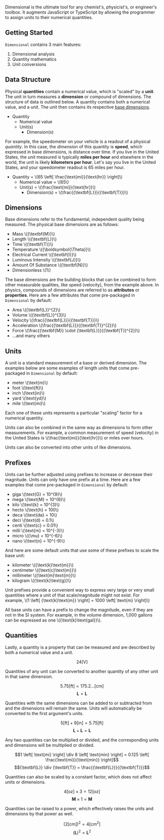 Dimensional is the ultimate tool for any chemist's, physicist's, or engineer's toolbox. It augments JavaScript or TypeScript by allowing the programmer to assign units to their numerical quantities.

## Getting Started

`Dimensional` contains 3 main features:

1. Dimensional analysis
1. Quantity mathematics
1. Unit conversions

## Data Structure

Physical **quantities** contain a numerical value, which is "scaled" by a **unit**. The unit in turn measures a **dimension** or compound of dimensions. The structure of data is outlined below. A quantity contains both a numerical value, and a unit. The unit then contains its respective [base dimensions](#base-dimensions).

- Quantity
    - Numerical value
    - Unit(s)
        - Dimension(s)

For example, the speedometer on your vehicle is a readout of a physical *quantity*. In this case, the *dimension* of this quantity is **speed**, which expressed in base dimensions, is distance over time. If you live in the United States, the *unit* measured is typically **miles per hour** and elsewhere in the world, the unit is likely **kilometers per hour**. Let's say you live in the United States, and your speedometer readout is 65 miles per hour.

- Quantity = \\\(65 \left[ \frac{\text{mi}}{\text{hr}} \right]\\\)
    - Numerical value = \\\(65\\\)
    - Unit(s) = \\\(\frac{\text{mi}}{\text{hr}}\\\)
        - Dimension(s) = \\\(\frac{{\textbf{L}}}{{\textbf{T}}}\\\)

## Dimensions

Base dimensions refer to the fundamental, independent quality being measured. The physical base dimensions are as follows:

- Mass \\\({\textbf{M}}\\\)
- Length \\\({\textbf{L}}\\\)
- Time \\\({\textbf{T}}\\\)
- Temperature \\\({\boldsymbol{\Theta}}\\\)
- Electrical Current \\\({\textbf{I}}\\\)
- Luminous Intensity \\\({\textbf{J}}\\\)
- Amount Of Substance \\\({\textbf{N}}\\\)
- Dimensionless \\\(1\\\)

The base dimensions are the building blocks that can be combined to form other measurable qualities, like speed (velocity), from the example above. In physics, compounds of dimensions are referred to as **attributes** or **properties**. Here are a few attributes that come pre-packaged in `Dimensional` by default:

- Area \\\({\textbf{L}}^{2}\\\)
- Volume \\\({\textbf{L}}^{3}\\\)
- Velocity \\\(\frac{{\textbf{L}}}{{\textbf{T}}}\\\)
- Acceleration \\\(\frac{{\textbf{L}}}{{\textbf{T}}^{2}}\\\)
- Force \\\(\frac{{\textbf{M}} \cdot {\textbf{L}}}{{\textbf{T}}^{2}}\\\)
- ...and many others

## Units

A unit is a standard measurement of a base or derived dimension. The examples below are some examples of length units that come pre-packaged in `Dimensional` by default:

- meter \\\(\text{m}\\\)
- foot \\\(\text{ft}\\\)
- inch \\\(\text{in}\\\)
- yard \\\(\text{yd}\\\)
- mile \\\(\text{mi}\\\)

Each one of these units represents a particular "scaling" factor for a numerical quantity.

Units can also be combined in the same way as dimensions to form other measurements. For example, a common measurement of speed (velocity) in the United States is \\\(\frac{\text{mi}}{\text{hr}}\\\) or miles over hours.

Units can also be converted into other units of like dimensions.

## Prefixes

Units can be further adjusted using prefixes to increase or decrease their magnitude. Units can only have one prefix at a time. Here are a few examples that come pre-packaged in `Dimensional` by default:

- giga \\\(\text{G} = 10^{9}\\\)
- mega \\\(\text{M} = 10^{6}\\\)
- kilo \\\(\text{k} = 10^{3}\\\)
- hecto \\\(\text{h} = 100\\\)
- deca \\\(\text{da} = 10\\\)
- deci \\\(\text{d} = 0.1\\\)
- centi \\\(\text{c} = 0.01\\\)
- milli \\\(\text{m} = 10^{-3}\\\)
- micro \\\({\mu} = 10^{-6}\\\)
- nano \\\(\text{n} = 10^{-9}\\\)

And here are some default units that use some of these prefixes to scale the base unit:

- kilometer \\\({\text{k}\text{m}}\\\)
- centimeter \\\({\text{c}\text{m}}\\\)
- millimeter \\\({\text{m}\text{m}}\\\)
- kilogram \\\({\text{k}\text{g}}\\\)

Unit prefixes provide a convenient way to express very large or very small quantities where a unit of that scale/magnitude might not exist. For example, \\\(1 \left[ {\text{k}\text{m}} \right] = 1000 \left[ \text{m} \right]\\\)

All base units can have a prefix to change the magnitude, even if they are not in the SI system. For example, in the volume dimension, 1,000 gallons can be expressed as one \\\({\text{k}\text{gal}}\\\).

## Quantities

Lastly, a quantity is a property that can be measured and are described by both a numerical value and a unit.

$$24 \left[ \text{V} \right]$$

Quantities of any unit can be converted to another quantity of any other unit in that same dimension.

$$5.75 \left[ \text{ft} \right] = 175.2... \left[ {\text{c}\text{m}} \right]$$
$${\textbf{L}} = {\textbf{L}}$$

Quantities with the same dimensions can be added to or subtracted from and the dimensions will remain the same. Units will automatically be converted to the first argument's units.

$$5 \left[ \text{ft} \right] + 9 \left[ \text{in} \right] = 5.75 \left[ \text{ft} \right]$$
$${\textbf{L}} + {\textbf{L}} = {\textbf{L}}$$

Any two quantities can be multiplied or divided, and the corresponding units and dimensions will be multiplied or divided.

$$1 \left[ \text{mi} \right] \div 8 \left[ \text{min} \right] = 0.125 \left[ \frac{\text{mi}}{\text{min}} \right]$$
$${\textbf{L}} \div {\textbf{T}} = \frac{{\textbf{L}}}{{\textbf{T}}}$$

Quantities can also be scaled by a constant factor, which does not affect units or dimensions.

$$4 \left[ \text{oz} \right] \times 3 = 12 \left[ \text{oz} \right]$$
$${\textbf{M}} \times 1 = {\textbf{M}}$$

Quantities can be raised to a power, which effectively raises the units and dimensions by that power as well.

$$\left(2 \left[ {\text{c}\text{m}} \right]\right)^{2} = 4 \left[ {\text{c}\text{m}}^{2} \right]$$
$$({\textbf{L}})^{2} = {\textbf{L}}^{2}$$

<script id="MathJax-script" async src="https://cdn.jsdelivr.net/npm/mathjax@4/tex-mml-chtml.js"></script>
